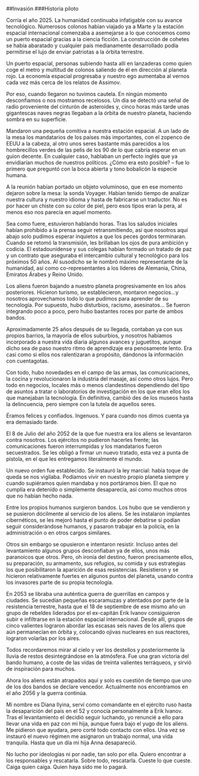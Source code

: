 ##Invasión
###Historia piloto

Corría el año 2025. La humanidad continuaba infatigable con su avance tecnológico. Numerosos
colonos habían viajado ya a Marte y la estación espacial internacional comenzaba a asemejarse
a lo que conocemos como un puerto espacial gracias a la ciencia ficción. La construcción de
cohetes se había abaratado y cualquier país medianamente desarrollado podía permitirse el lujo
de enviar patriotas a la órbita terrestre.

Un puerto espacial, personas subiendo hasta allí en lanzaderas como quien coge el metro y
multitud de colonos saliendo de él en dirección al planeta rojo. La economía espacial progresaba
y nuestro ego aumentaba al vernos cada vez más cerca de los relatos de Assimov.

Por eso, cuando llegaron no tuvimos cautela. En ningún momento desconfiamos o nos mostramos
recelosos. Un día se detectó una señal de radio proveniente del cinturón de asteroides y, cinco
horas más tarde unas gigantescas naves negras llegaban a la órbita de nuestro planeta, haciendo
sombra en su superficie.

Mandaron una pequeña comitiva a nuestra estación espacial. A un lado de la mesa los mandatarios
de los países más importantes, con el zopenco de EEUU a la cabeza, al otro unos seres bastante
más parecidos a los hombrecillos verdes de las pelis de los 90 de lo que cabría esperar en un
guion decente. En cualquier caso, hablaban un perfecto inglés que ya envidiarían muchos de nuestros
políticos. ¿Cómo era esto posible? – fue lo primero que preguntó con la boca abierta y tono bobalicón
la especie humana.

A la reunión habían portado un objeto voluminoso, que en ese momento dejaron sobre la mesa: la
sonda Voyager. Habían tenido tiempo de analizar nuestra cultura y nuestro idioma y hasta de fabricarse
un traductor. No es por hacer un chiste con su color de piel, pero esos tipos eran la pera, al menos
eso nos parecía en aquel momento.

Sea como fuere, estuvieron hablando horas. Tras los saludos iniciales habían prohibido a la prensa
seguir retransmitiendo, así que nosotros aquí abajo solo pudimos esperar inquietos a que los peces
gordos terminaran. Cuando se retomó la transmisión, les brillaban los ojos de pura ambición y codicia.
El estadounidense y sus colegas habían formado un tratado de paz y un contrato que aseguraba el
intercambio cultural y tecnológico para los próximos 50 años. Al susodicho se le nombró máximo
representante de la humanidad, así como co-representantes a los líderes de Alemania, China,
Emiratos Árabes y Reino Unido.

Los aliens fueron bajando a nuestro planeta progresivamente en los años posteriores. Hicieron turismo,
se establecieron, montaron negocios...y nosotros aprovechamos todo lo que pudimos para aprender de su
tecnología. Por supuesto, hubo disturbios, racismo, asesinatos… Se fueron integrando poco a poco,
pero hubo bastantes roces por parte de ambos bandos.

Aproximadamente 25 años después de su llegada, contaban ya con sus propios barrios, la mayoría de
ellos suburbios, y nosotros habíamos incorporado a nuestra vida diaria algunos avances y juguetitos,
aunque dicho sea de paso nuestro ritmo de aprendizaje era penosamente lento. Era casi como si ellos
nos ralentizaran a propósito, dándonos la información con cuentagotas.

Con todo, hubo novedades en el campo de las armas, las comunicaciones, la cocina y revolucionaron
la industria del masaje, así como otros lujos. Pero todo en negocios, locales más o menos clandestinos
dependiendo del tipo de asuntos a tratar o laboratorios de investigación en los que eran ellos los que
manejaban la tecnología. En definitiva, cambió des de los museos hasta la delincuencia, pero siempre
con la tutela de aquellos seres.

Éramos felices y confiados. Ingenuos. Y para cuando nos dimos cuenta ya era demasiado tarde.

El 8 de Julio del año 2052 de la que fue nuestra era los aliens se levantaron contra nosotros. Los
ejércitos no pudieron hacerles frente; las comunicaciones fueron interrumpidas y los mandatarios
fueron secuestrados. Se les obligó a firmar un nuevo tratado, esta vez a punta de pistola, en el
que les entregamos literalmente el mundo.

Un nuevo orden fue establecido. Se instauró la ley marcial: había toque de queda se nos vigilaba.
Podíamos vivir en nuestro propio planeta siempre y cuando supiéramos quien mandaba y nos portáramos
bien. El que no cumplía era detenido o simplemente desaparecía, así como muchos otros que no habían
hecho nada.

Entre los propios humanos surgieron bandos. Los hubo que se vendieron y se pusieron dócilmente al
servicio de los aliens. Se les instalaron implantes cibernéticos, se les mejoró hasta el punto de
poder debatirse si podían seguir considerándose humanos, y pasaron trabajar en la policía, en la
administración o en otros cargos similares.

Otros sin embargo se opusieron e intentaron resistir. Incluso antes del levantamiento algunos
grupos desconfiaban ya de ellos, unos más paranoicos que otros. Pero, oh ironía del destino,
fueron precisamente ellos, su preparación, su armamento, sus refugios, su comida y sus estrategias
los que posibilitaron la aparición de esas resistencias. Resistieron y se hicieron relativamente
fuertes en algunos puntos del planeta, usando contra los invasores parte de su propia tecnología.

En 2053 se libraba una auténtica guerra de guerrillas en campos y ciudades. Se sucedían pequeñas
escaramuzas y atentados por parte de la resistencia terrestre, hasta que el 18 de septiembre de
ese mismo año un grupo de rebeldes liderados por el ex-capitán Erik Ivanov consiguieron subir e
infiltrarse en la estación espacial internacional. Desde allí, grupos de cinco valientes lograron
abordar las escasas seis naves de los aliens que aún permanecían en órbita y, colocando ojivas
nucleares en sus reactores, lograron volarlas por los aires.

Todos recordaremos mirar al cielo y ver los destellos y posteriormente la lluvia de restos
desintegrándose en la atmósfera. Fue una gran victoria del bando humano, a coste de las vidas de
treinta valientes terráqueos, y sirvió de inspiración para muchos.

Ahora los aliens están atrapados aquí y solo es cuestión de tiempo que uno de los dos bandos se
declare vencedor. Actualmente nos encontramos en el año 2056 y la guerra continúa.

Mi nombre es Diana Ilyina, serví como comandante en el ejército ruso hasta la desaparición del
país en el 52 y conocía personalmente a Erik Ivanov. Tras el levantamiento el decidió seguir
luchando, yo renuncié a ello para llevar una vida en paz con mi hija, aunque fuera bajo el yugo
de los aliens. Me pidieron que ayudara, pero corté todo contacto con ellos. Una vez se instauró
el nuevo régimen me asignaron un trabajo normal, una vida tranquila. Hasta que un día mi hija
Anna desapareció.

No lucho por ideologías ni por nadie, tan solo por ella. Quiero encontrar a los responsables y
rescatarla. Sobre todo, rescatarla. Cueste lo que cueste. Caiga quien caiga. Quien haya sido me
lo pagará.
